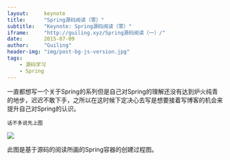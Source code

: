 ```yaml
---
layout:     keynote
title:      "Spring源码阅读（零）"
subtitle:   "Keynote: Spring源码阅读（零）"
iframe:     "http://guiling.xyz/Spring源码阅读（一）/"
date:       2015-07-09
author:     "Guiling"
header-img: "img/post-bg-js-version.jpg"
tags:
    - 源码学习
    - Spring
---
```


一直都想写一个关于Spring的系列但是自己对Spring的理解还没有达到炉火纯青的地步，迟迟不敢下手，之所以在这时候下定决心去写是想要接着写博客的机会来提升自己对Spring的认识。

    话不多说先上图

![](C:\Users\Administrator\Desktop\upload\2018\12\3jjgq1mqjsj2brmfo1tdlp22vv.png)

此图是基于源码的阅读所画的Spring容器的创建过程图。